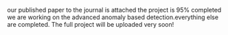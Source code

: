our published paper to the journal is attached
the project is 95% completed
we are working on the advanced anomaly based detection.everything else are completed.
The full project will be uploaded very soon!
